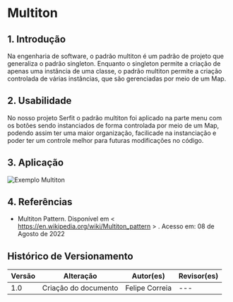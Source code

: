 # Multiton

## 1. Introdução

Na engenharia de software, o padrão multiton é um padrão de projeto que generaliza o padrão singleton. Enquanto o singleton permite a criação de apenas uma instância de uma classe, o padrão multiton permite a criação controlada de várias instâncias, que são gerenciadas por meio de um Map.

## 2. Usabilidade

No nosso projeto Serfit o padrão multiton foi aplicado na parte menu com os botões sendo instanciados de forma controlada por meio de um Map, podendo assim ter uma maior organização, facilicade na instanciação e poder ter um controle melhor para futuras modificações no código.

## 3. Aplicação

![Exemplo Multiton](/2022_1_G5_SerFit/docs/assets/multiton/multiton.jpeg)

## 4. Referências

- Multiton Pattern. Disponível em < <https://en.wikipedia.org/wiki/Multiton_pattern> > . Acesso em: 08 de Agosto de 2022

## Histórico de Versionamento

| Versão | Alteração            | Autor(es)      | Revisor(es) |
| ------ | -------------------- | -------------- | ----------- |
| 1.0    | Criação do documento | Felipe Correia | ---         |
